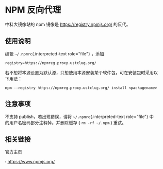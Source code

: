 # NPM 反向代理

中科大镜像站的 npm 镜像是 <https://registry.npmjs.org/> 的反代。

## 使用说明

编辑 `~/.npmrc`{.interpreted-text role="file"} ，添加

    registry=https://npmreg.proxy.ustclug.org/

若不想将本源设置为默认源，只想使用本源安装某个软件包，可在安装包时采用以下用法：

    npm --registry https://npmreg.proxy.ustclug.org/ install <packagename>

## 注意事项

不支持 publish，若出现错误，请将 `~/.npmrc`{.interpreted-text
role="file"} 中的用户名密码部分注释掉，并删除缓存 ( `rm -rf ~/.npm` )
重试。

## 相关链接

官方主页

:   <https://www.npmjs.org/>
